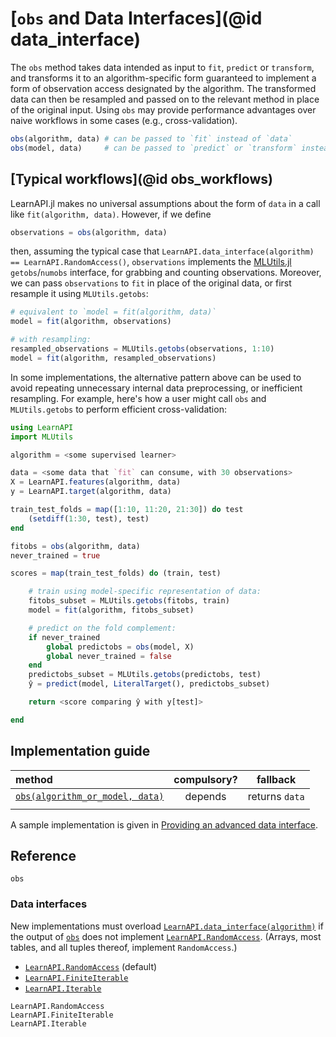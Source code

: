 # [`obs` and Data Interfaces](@id data_interface)

The `obs` method takes data intended as input to `fit`, `predict` or `transform`, and
transforms it to an algorithm-specific form guaranteed to implement a form of observation
access designated by the algorithm. The transformed data can then be resampled and passed
on to the relevant method in place of the original input. Using `obs` may provide
performance advantages over naive workflows in some cases (e.g., cross-validation).

```julia
obs(algorithm, data) # can be passed to `fit` instead of `data`
obs(model, data)     # can be passed to `predict` or `transform` instead of `data`
```

## [Typical workflows](@id obs_workflows)

LearnAPI.jl makes no universal assumptions about the form of `data` in a call
like `fit(algorithm, data)`. However, if we define

```julia
observations = obs(algorithm, data)
```

then, assuming the typical case that `LearnAPI.data_interface(algorithm) ==
LearnAPI.RandomAccess()`, `observations` implements the
[MLUtils.jl](https://juliaml.github.io/MLUtils.jl/dev/) `getobs`/`numobs` interface, for
grabbing and counting observations. Moreover, we can pass `observations` to `fit` in place
of the original data, or first resample it using `MLUtils.getobs`:

```julia
# equivalent to `model = fit(algorithm, data)`
model = fit(algorithm, observations)

# with resampling:
resampled_observations = MLUtils.getobs(observations, 1:10)
model = fit(algorithm, resampled_observations)
```

In some implementations, the alternative pattern above can be used to avoid repeating
unnecessary internal data preprocessing, or inefficient resampling.  For example, here's
how a user might call `obs` and `MLUtils.getobs` to perform efficient cross-validation:

```julia
using LearnAPI
import MLUtils

algorithm = <some supervised learner>

data = <some data that `fit` can consume, with 30 observations>
X = LearnAPI.features(algorithm, data)
y = LearnAPI.target(algorithm, data)

train_test_folds = map([1:10, 11:20, 21:30]) do test
    (setdiff(1:30, test), test)
end

fitobs = obs(algorithm, data)
never_trained = true

scores = map(train_test_folds) do (train, test)

    # train using model-specific representation of data:
    fitobs_subset = MLUtils.getobs(fitobs, train)
    model = fit(algorithm, fitobs_subset)

    # predict on the fold complement:
    if never_trained
        global predictobs = obs(model, X)
        global never_trained = false
    end
    predictobs_subset = MLUtils.getobs(predictobs, test)
    ŷ = predict(model, LiteralTarget(), predictobs_subset)

    return <score comparing ŷ with y[test]>

end
```

## Implementation guide

| method                                  | compulsory? | fallback       |
|:----------------------------------------|:-----------:|:--------------:|
| [`obs(algorithm_or_model, data)`](@ref) | depends     | returns `data` |
|                                         |             |                |

A sample implementation is given in [Providing an advanced data interface](@ref). 


## Reference

```@docs
obs
```

### Data interfaces

New implementations must overload [`LearnAPI.data_interface(algorithm)`](@ref) if the
output of [`obs`](@ref) does not implement [`LearnAPI.RandomAccess`](@ref). (Arrays, most
tables, and all tuples thereof, implement `RandomAccess`.)

- [`LearnAPI.RandomAccess`](@ref) (default)
- [`LearnAPI.FiniteIterable`](@ref)
- [`LearnAPI.Iterable`](@ref)


```@docs
LearnAPI.RandomAccess
LearnAPI.FiniteIterable
LearnAPI.Iterable
```

